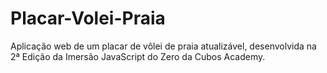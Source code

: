 # Placar-Volei-Praia
Aplicação web de um placar de vôlei de praia atualizável, desenvolvida na 2ª Edição da Imersão JavaScript do Zero da Cubos Academy.
